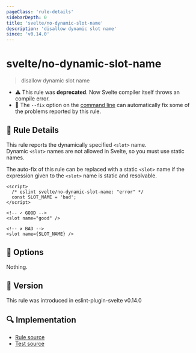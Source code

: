 ```yaml
---
pageClass: 'rule-details'
sidebarDepth: 0
title: 'svelte/no-dynamic-slot-name'
description: 'disallow dynamic slot name'
since: 'v0.14.0'
---
```


# svelte/no-dynamic-slot-name

> disallow dynamic slot name

- :warning: This rule was **deprecated**. Now Svelte compiler itself throws an compile error.
- :wrench: The `--fix` option on the [command line](https://eslint.org/docs/user-guide/command-line-interface#fixing-problems) can automatically fix some of the problems reported by this rule.

## :book: Rule Details

This rule reports the dynamically specified `<slot>` name.\
Dynamic `<slot>` names are not allowed in Svelte, so you must use static names.

The auto-fix of this rule can be replaced with a static `<slot>` name if the expression given to the `<slot>` name is static and resolvable.

<!--eslint-skip-->

```svelte
<script>
  /* eslint svelte/no-dynamic-slot-name: "error" */
  const SLOT_NAME = 'bad';
</script>

<!-- ✓ GOOD -->
<slot name="good" />

<!-- ✗ BAD -->
<slot name={SLOT_NAME} />
```

## :wrench: Options

Nothing.

## :rocket: Version

This rule was introduced in eslint-plugin-svelte v0.14.0

## :mag: Implementation

- [Rule source](https://github.com/sveltejs/eslint-plugin-svelte/blob/main/packages/eslint-plugin-svelte/src/rules/no-dynamic-slot-name.ts)
- [Test source](https://github.com/sveltejs/eslint-plugin-svelte/blob/main/packages/eslint-plugin-svelte/tests/src/rules/no-dynamic-slot-name.ts)
